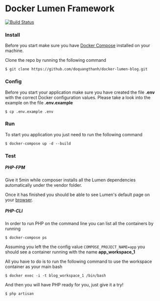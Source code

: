 # Docker Lumen Framework 
[![Build Status](https://travis-ci.org/doquangthanh/docker-lumen-blog.svg?branch=master)](https://travis-ci.org/doquangthanh/docker-lumen-blog)

### Install

Before you start make sure you have [Docker Compose](https://docs.docker.com/compose/install/) installed on your machine.

Clone the repo by running the following command

``
    $ git clone https://github.com/doquangthanh/docker-lumen-blog.git
``

### Config
Before you start your application make sure you have created the file **.env** with the correct Docker configuration values. Please take a look into the example on the file **.env.example**

``
    $ cp .env.example .env
``

### Run

To start you application you just need to run the following command 

``
    $ docker-compose up -d --build
``    

### Test
##### PHP-FPM
Give it 5min while composer installs all the Lumen dependencies automatically under the vendor folder.

Once it has finished you should be able to see Lumen's default page on your [browser](http://127.0.0.1).

##### PHP-CLI
In order to run PHP on the command line you can list all the containers by running 

    $ docker-compose ps
    
Assuming you left the the config value `COMPOSE_PROJECT_NAME=app` you should see a container running with the name **app_workspace_1**


All you have to do is to run the following command to use the workspace container as your main bash 

    $ docker exec -i -t blog_workspace_1 /bin/bash

And then you will have PHP ready for you, just give it a try!

    $ php artisan

